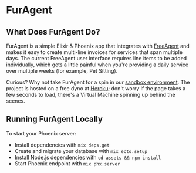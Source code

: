 # FurAgent

## What Does FurAgent Do?
FurAgent is a simple Elixir & Phoenix app that integrates with [FreeAgent](https://www.freeagent.com) and makes it easy to create multi-line invoices for services that span multiple days. The current FreeAgent user interface requires line items to be added individually, which gets a little painful when you're providing a daily service over multiple weeks (for example, Pet Sitting).

Curious? Why not take FurAgent for a spin in our [sandbox environment](http://furagent-sandbox.herokuapp.com/). The project is hosted on a free dyno at [Heroku](https://www.heroku.com/free); don't worry if the page takes a few seconds to load, there's a Virtual Machine spinning up behind the scenes.


## Running FurAgent Locally
To start your Phoenix server:

  * Install dependencies with `mix deps.get`
  * Create and migrate your database with `mix ecto.setup`
  * Install Node.js dependencies with `cd assets && npm install`
  * Start Phoenix endpoint with `mix phx.server`
